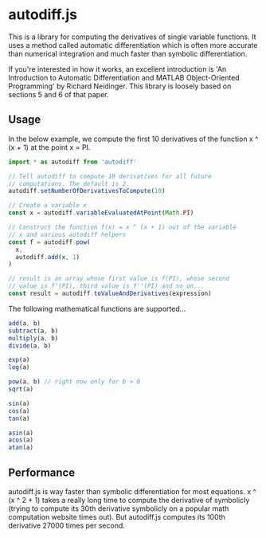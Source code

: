 # autodiff.js

This is a library for computing the derivatives of single variable functions. It uses a method called automatic differentiation which is often more accurate than numerical integration and much faster than symbolic differentiation.

If you're interested in how it works, an excellent introduction is 'An Introduction to Automatic Differentiation and MATLAB Object-Oriented Programming' by Richard Neidinger. This library is loosely based on sections 5 and 6 of that paper.

## Usage

In the below example, we compute the first 10 derivatives of the function x ^ (x + 1) at the point x = PI.

```ts
import * as autodiff from 'autodiff'

// Tell autodiff to compute 10 derivatives for all future
// computations. The default is 2.
autodiff.setNumberOfDerivativesToCompute(10)

// Create a variable x
const x = autodiff.variableEvaluatedAtPoint(Math.PI)

// Construct the function f(x) = x ^ (x + 1) out of the variable
// x and various autodiff helpers
const f = autodiff.pow(
  x,
  autodiff.add(x, 1)
)

// result is an array whose first value is f(PI), whose second
// value is f'(PI), third value is f''(PI) and so on...
const result = autodiff.toValueAndDerivatives(expression)
```

The following mathematical functions are supported...

```ts
add(a, b)
subtract(a, b)
multiply(a, b)
divide(a, b)

exp(a)
log(a)

pow(a, b) // right now only for b > 0
sqrt(a)

sin(a)
cos(a)
tan(a)

asin(a)
acos(a)
atan(a)
```

## Performance

autodiff.js is way faster than symbolic differentiation for most equations. x ^ (x ^ 2 + 1) takes a really long time to compute the derivative of symbolicly (trying to compute its 30th derivative symbolicly on a popular math computation website times out). But autodiff.js computes its 100th derivative 27000 times per second.
